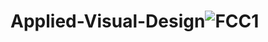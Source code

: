 # Applied-Visual-Design![FCC1](https://user-images.githubusercontent.com/99758431/161371038-c15e600c-3f93-4e45-8e9e-c3497683776d.PNG)
